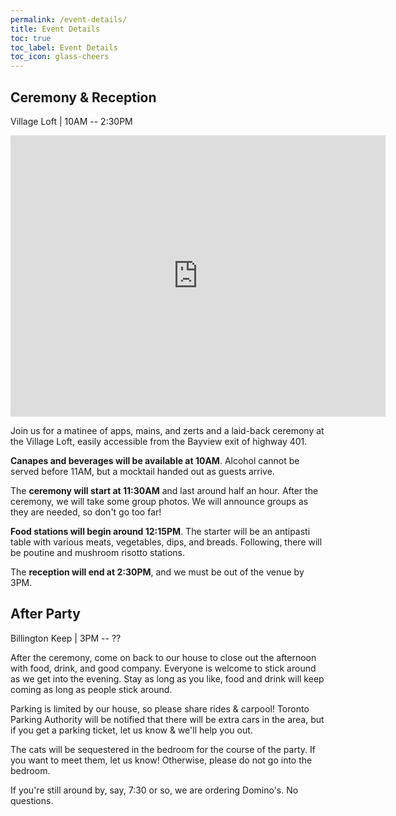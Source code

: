 ```yaml
---
permalink: /event-details/
title: Event Details
toc: true
toc_label: Event Details
toc_icon: glass-cheers
---
```


## Ceremony & Reception

Village Loft | 10AM -- 2:30PM

<iframe src="https://www.google.com/maps/embed?pb=!1m18!1m12!1m3!1d2881.2416619769433!2d-79.3875699851487!3d43.76784215302897!2m3!1f0!2f0!3f0!3m2!1i1024!2i768!4f13.1!3m3!1m2!1s0x882b2d028bc2ef35%3A0x45b75cbbe45febef!2sVillage%20Loft!5e0!3m2!1sen!2sca!4v1642981949285!5m2!1sen!2sca" width="600" height="450" style="border:0;" allowfullscreen="" loading="lazy"></iframe>

Join us for a matinee of apps, mains, and zerts and a laid-back ceremony at the Village Loft, easily accessible from the Bayview exit of highway 401.

**Canapes and beverages will be available at 10AM**. Alcohol cannot be served before 11AM, but a mocktail handed out as guests arrive.

The **ceremony will start at 11:30AM** and last around half an hour. After the ceremony, we will take some group photos. We will announce groups as they are needed, so don't go too far!

**Food stations will begin around 12:15PM**. The starter will be an antipasti table with various meats, vegetables, dips, and breads. Following, there will be poutine and mushroom risotto stations.

The **reception will end at 2:30PM**, and we must be out of the venue by 3PM.

## After Party

Billington Keep | 3PM -- ??

After the ceremony, come on back to our house to close out the afternoon with food, drink, and good company. Everyone is welcome to stick around as we get into the evening. Stay as long as you like, food and drink will keep coming as long as people stick around. 

Parking is limited by our house, so please share rides & carpool! Toronto Parking Authority will be notified that there will be extra cars in the area, but if you get a parking ticket, let us know & we'll help you out.

The cats will be sequestered in the bedroom for the course of the party. If you want to meet them, let us know! Otherwise, please do not go into the bedroom.

If you're still around by, say, 7:30 or so, we are ordering Domino's. No questions.
